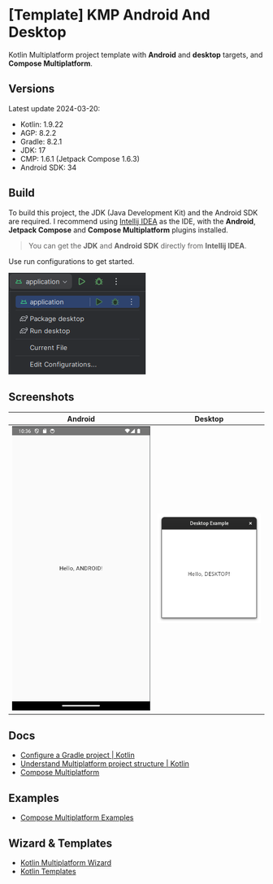 # [Template] KMP Android And Desktop

Kotlin Multiplatform project template with **Android** and **desktop** targets, and **Compose Multiplatform**.

## Versions

Latest update 2024-03-20:

- Kotlin: 1.9.22
- AGP: 8.2.2 
- Gradle: 8.2.1
- JDK: 17
- CMP: 1.6.1 (Jetpack Compose 1.6.3)
- Android SDK: 34

## Build

To build this project, the JDK (Java Development Kit) and the Android SDK are required. 
I recommend using [Intellij IDEA](https://www.jetbrains.com/idea/download) as the IDE, with the **Android**, **Jetpack Compose** and **Compose Multiplatform** plugins installed.

> You can get the **JDK** and **Android SDK** directly from **Intellij IDEA**.

Use run configurations to get started. <br>

![run-android.png](screenshots/run-android.png)

## Screenshots

|                 Android                 |                      Desktop                      |
|:---------------------------------------:|:-------------------------------------------------:|
| ![android.png](screenshots/android.png) |        ![desktop](screenshots/desktop.png)        |

## Docs
- [Configure a Gradle project | Kotlin](https://kotlinlang.org/docs/gradle-configure-project.html)
- [Understand Multiplatform project structure | Kotlin](https://kotlinlang.org/docs/multiplatform-discover-project.html)
- [Compose Multiplatform](https://www.jetbrains.com/lp/compose-multiplatform/)

## Examples
- [Compose Multiplatform Examples](https://github.com/JetBrains/compose-multiplatform/tree/master/examples)

## Wizard & Templates
- [Kotlin Multiplatform Wizard ](https://kmp.jetbrains.com/)
- [Kotlin Templates](https://github.com/Kotlin?type=template)